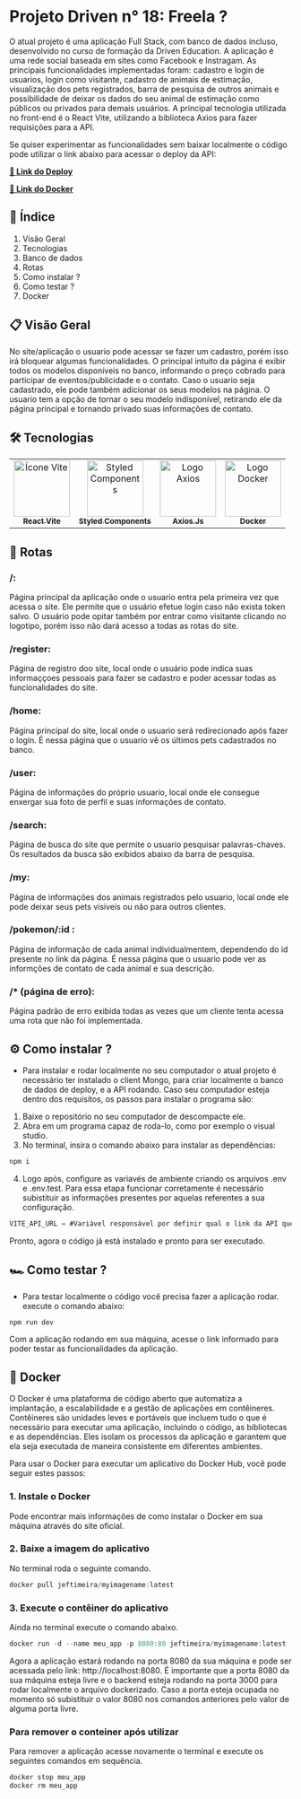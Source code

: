 # Projeto Driven n° 18: Freela ?

  O atual projeto é uma aplicação Full Stack, com banco de dados incluso, desenvolvido no curso de formação da Driven Education. A aplicação é uma rede social baseada em sites como Facebook e Instragam. As principais funcionalidades implementadas foram: cadastro e login de usuarios, login como visitante, cadastro de animais de estimação, visualização dos pets registrados, barra de pesquisa de outros animais e possibilidade de deixar os dados do seu animal de estimação como públicos ou privados para demais usuários. A principal tecnologia utilizada no front-end é o  React Vite, utilizando a biblioteca Axios para fazer requisições para a API.
  
  Se quiser experimentar as funcionalidades sem baixar localmente o código pode utilizar o link abaixo para acessar o deploy da API: 
  
  **[🚀 Link do Deploy](https://projeto18-freela-front-lilac.vercel.app/)**

  
  **[🐋 Link do Docker](https://hub.docker.com/repository/docker/jeftimeira/myimagename/general)**


## 📖 Índice
1. Visão Geral
2. Tecnologias
3. Banco de dados
4. Rotas
5. Como instalar ?
6. Como testar ?
7. Docker

## 📋 Visão Geral 
No site/aplicação o usuario pode acessar se fazer um cadastro, porém isso irá bloquear algumas funcionalidades. O principal intuito da página é exibir todos os modelos disponíveis no banco, informando o preço cobrado para participar de eventos/publicidade e o contato. Caso o usuario seja cadastrado, ele pode também adicionar os seus modelos na página. O usuario tem a opção de tornar o seu modelo indisponível, retirando ele da página principal e tornando privado suas informações de contato.

## 🛠️ Tecnologias
<table>
  <tr>
    <td align="center">
      <a href="https://pt.vitejs.dev/guide/">
        <img src="https://res.cloudinary.com/practicaldev/image/fetch/s--bsGEKH1C--/c_imagga_scale,f_auto,fl_progressive,h_1080,q_auto,w_1080/https://dev-to-uploads.s3.amazonaws.com/uploads/articles/cm21q6iefpnmz3railfs.png" width="100px;" alt="Ícone Vite"/><br>
        <sub>
          <b>React Vite</b>
        </sub>
      </a>
    </td>
    <td align="center">
      <a href="https://styled-components.com/">
        <img src="https://www.styled-components.com/atom.png" width="100px;" alt="Styled Components"/><br>
        <sub>
          <b>Styled Components</b>
        </sub>
      </a>
    </td>
    <td align="center">
      <a href="https://axios-http.com/docs/intro">
        <img src="https://user-images.githubusercontent.com/8939680/57233882-20344080-6fe5-11e9-9086-d20a955bed59.png" width="100px;" alt="Logo Axios"/><br>
        <sub>
          <b>Axios.Js</b>
        </sub>
      </a>
    </td>
    <td align="center">
      <a href="https://docs.docker.com/guides/get-started/">
        <img src="https://ertan-toker.de/wp-content/uploads/2018/05/docker-container-logo-thegem-blog-default.png" width="100px;" height="100px" alt="Logo Docker"/><br>
        <sub>
          <b>Docker</b>
        </sub>
      </a>
    </td>
  </tr>
</table>
   
## 🚏 Rotas

### /:
  Página principal da aplicação onde o usuario entra pela primeira vez que acessa o site. Ele permite que o usuário efetue login caso não exista token salvo. O usuário pode opitar também por entrar como visitante clicando no logotipo, porém isso não dará acesso a todas as rotas do site.

### /register:
  Página de registro doo site, local onde o usuário pode indica suas informaççoes pessoais para fazer se cadastro e poder acessar todas as funcionalidades do site.

### /home:
  Página principal do site, local onde o usuario será redirecionado após fazer o login. É nessa página que o usuario vê os últimos pets cadastrados no banco.

### /user:
  Página de informações do próprio usuario, local onde ele consegue enxergar sua foto de perfil e suas informações de contato.

### /search:
  Página de busca do site que permite o usuario pesquisar palavras-chaves. Os resultados da busca são exibidos abaixo da barra de pesquisa.
  
### /my:
  Página de informações dos animais registrados pelo usuario, local onde ele pode deixar seus pets visiveis ou não para outros clientes.

### /pokemon/:id :
  Página de informação de cada animal individualmentem, dependendo do id presente no link da página. É nessa página que o usuario pode ver as informções de contato de cada animal e sua descrição.

### /* (página de erro):
  Página padrão de erro exibida todas as vezes que um cliente tenta acessa uma rota que não foi implementada.
   
## ⚙️ Como instalar ?

- Para instalar e rodar localmente no seu computador o atual projeto é necessário ter instalado o client Mongo, para criar localmente o banco de dados de deploy, e a API rodando. Caso seu computador esteja dentro dos requisitos, os passos para instalar o programa são:

1. Baixe o repositório no seu computador de descompacte ele.
2. Abra em um programa capaz de roda-lo, como por exemplo o visual studio.
3. No terminal, insira o comando abaixo para instalar as dependências:
```javascript
npm i
```
4. Logo após, configure as variavés de ambiente criando os arquivos .env e .env.test. Para essa etapa funcionar corretamente é necessário subistituir as informações presentes por aquelas referentes a sua configuração.
```javascript
VITE_API_URL = #Variável responsável por definir qual o link da API que o site irá acessa quando for buscar informações.
```
Pronto, agora o código já está instalado e pronto para ser executado.

## 🏎 Como testar ?

- Para testar localmente o código você precisa fazer a aplicação rodar. execute o comando abaixo:
```javascript
npm run dev
```

Com a aplicação rodando em sua máquina, acesse o link informado para poder testar as funcionalidades da aplicação.

## 🐋 Docker

O Docker é uma plataforma de código aberto que automatiza a implantação, a escalabilidade e a gestão de aplicações em contêineres. Contêineres são unidades leves e portáveis que incluem tudo o que é necessário para executar uma aplicação, incluindo o código, as bibliotecas e as dependências. Eles isolam os processos da aplicação e garantem que ela seja executada de maneira consistente em diferentes ambientes.

Para usar o Docker para executar um aplicativo do Docker Hub, você pode seguir estes passos: 
### 1. Instale o Docker
  Pode encontrar mais informações de como instalar o Docker em sua máquina através do site oficial.

### 2. Baixe a imagem do aplicativo
  No terminal roda o seguinte comando.
```javascript
docker pull jeftimeira/myimagename:latest
```
### 3. Execute o contêiner do aplicativo
  Ainda no terminal execute o comando abaixo.
```javascript
docker run -d --name meu_app -p 8080:80 jeftimeira/myimagename:latest
```

Agora a aplicação estará rodando na porta 8080 da sua máquina e pode ser acessada pelo link: http://localhost:8080. É importante que a porta 8080 da sua máquina esteja livre e o backend esteja rodando na porta 3000 para rodar localmente o arquivo dockerizado. Caso a porta esteja ocupada no momento só subistituir o valor 8080 nos comandos anteriores pelo valor de alguma porta livre.

### Para remover o conteiner após utilizar
  Para remover a aplicação acesse novamente o terminal e execute os seguintes comandos em sequência.
```javascript
docker stop meu_app
docker rm meu_app
```

